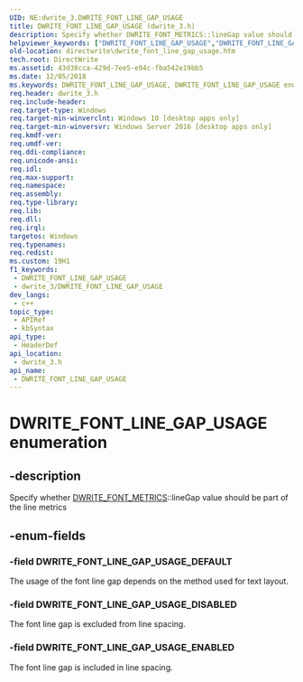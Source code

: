 ```yaml
---
UID: NE:dwrite_3.DWRITE_FONT_LINE_GAP_USAGE
title: DWRITE_FONT_LINE_GAP_USAGE (dwrite_3.h)
description: Specify whether DWRITE_FONT_METRICS::lineGap value should be part of the line metrics.
helpviewer_keywords: ["DWRITE_FONT_LINE_GAP_USAGE","DWRITE_FONT_LINE_GAP_USAGE enumeration [Direct Write]","DWRITE_FONT_LINE_GAP_USAGE_DEFAULT","DWRITE_FONT_LINE_GAP_USAGE_DISABLED","DWRITE_FONT_LINE_GAP_USAGE_ENABLED","directwrite.dwrite_font_line_gap_usage","dwrite_3/DWRITE_FONT_LINE_GAP_USAGE","dwrite_3/DWRITE_FONT_LINE_GAP_USAGE_DEFAULT","dwrite_3/DWRITE_FONT_LINE_GAP_USAGE_DISABLED","dwrite_3/DWRITE_FONT_LINE_GAP_USAGE_ENABLED"]
old-location: directwrite\dwrite_font_line_gap_usage.htm
tech.root: DirectWrite
ms.assetid: 43d38cca-429d-7ee5-e94c-fba542e19bb5
ms.date: 12/05/2018
ms.keywords: DWRITE_FONT_LINE_GAP_USAGE, DWRITE_FONT_LINE_GAP_USAGE enumeration [Direct Write], DWRITE_FONT_LINE_GAP_USAGE_DEFAULT, DWRITE_FONT_LINE_GAP_USAGE_DISABLED, DWRITE_FONT_LINE_GAP_USAGE_ENABLED, directwrite.dwrite_font_line_gap_usage, dwrite_3/DWRITE_FONT_LINE_GAP_USAGE, dwrite_3/DWRITE_FONT_LINE_GAP_USAGE_DEFAULT, dwrite_3/DWRITE_FONT_LINE_GAP_USAGE_DISABLED, dwrite_3/DWRITE_FONT_LINE_GAP_USAGE_ENABLED
req.header: dwrite_3.h
req.include-header: 
req.target-type: Windows
req.target-min-winverclnt: Windows 10 [desktop apps only]
req.target-min-winversvr: Windows Server 2016 [desktop apps only]
req.kmdf-ver: 
req.umdf-ver: 
req.ddi-compliance: 
req.unicode-ansi: 
req.idl: 
req.max-support: 
req.namespace: 
req.assembly: 
req.type-library: 
req.lib: 
req.dll: 
req.irql: 
targetos: Windows
req.typenames: 
req.redist: 
ms.custom: 19H1
f1_keywords:
 - DWRITE_FONT_LINE_GAP_USAGE
 - dwrite_3/DWRITE_FONT_LINE_GAP_USAGE
dev_langs:
 - c++
topic_type:
 - APIRef
 - kbSyntax
api_type:
 - HeaderDef
api_location:
 - dwrite_3.h
api_name:
 - DWRITE_FONT_LINE_GAP_USAGE
---
```


# DWRITE_FONT_LINE_GAP_USAGE enumeration


## -description

Specify whether <a href="/windows/win32/api/dwrite/ns-dwrite-dwrite_font_metrics">DWRITE_FONT_METRICS</a>::lineGap value should be part of the line metrics

## -enum-fields

### -field DWRITE_FONT_LINE_GAP_USAGE_DEFAULT

The usage of the font line gap depends on the method used for text layout.

### -field DWRITE_FONT_LINE_GAP_USAGE_DISABLED

The font line gap is excluded from line spacing.

### -field DWRITE_FONT_LINE_GAP_USAGE_ENABLED

The font line gap is included in line spacing.

